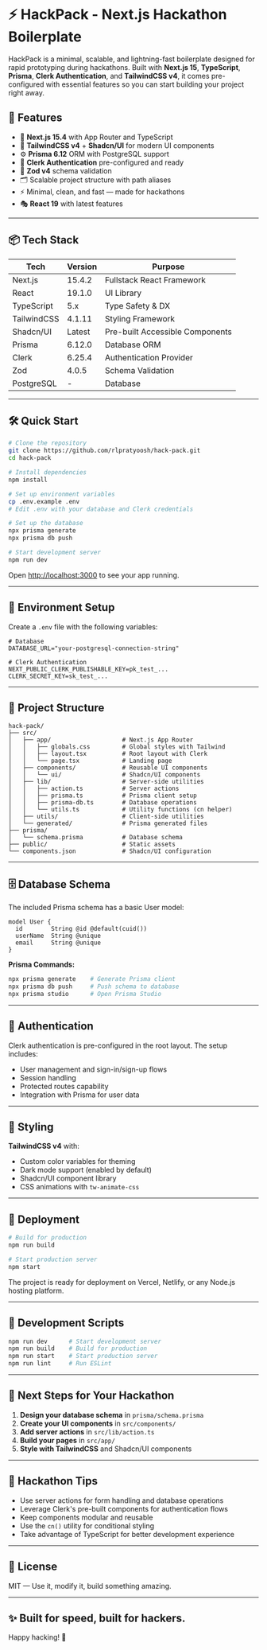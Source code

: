 # ⚡ HackPack - Next.js Hackathon Boilerplate

HackPack is a minimal, scalable, and lightning-fast boilerplate designed for rapid prototyping during hackathons. Built with **Next.js 15**, **TypeScript**, **Prisma**, **Clerk Authentication**, and **TailwindCSS v4**, it comes pre-configured with essential features so you can start building your project right away.

## 🚀 Features

- 🔩 **Next.js 15.4** with App Router and TypeScript
- 🎨 **TailwindCSS v4** + **Shadcn/UI** for modern UI components
- ⚙️ **Prisma 6.12** ORM with PostgreSQL support
- 🔐 **Clerk Authentication** pre-configured and ready
- 🧠 **Zod v4** schema validation
- 🗂️ Scalable project structure with path aliases
- ⚡ Minimal, clean, and fast — made for hackathons
- 🎭 **React 19** with latest features

---

## 📦 Tech Stack

| Tech           | Version | Purpose                         |
|----------------|---------|----------------------------------|
| Next.js        | 15.4.2  | Fullstack React Framework       |
| React          | 19.1.0  | UI Library                      |
| TypeScript     | 5.x     | Type Safety & DX                |
| TailwindCSS    | 4.1.11  | Styling Framework               |
| Shadcn/UI      | Latest  | Pre-built Accessible Components |
| Prisma         | 6.12.0  | Database ORM                    |
| Clerk          | 6.25.4  | Authentication Provider         |
| Zod            | 4.0.5   | Schema Validation               |
| PostgreSQL     | -       | Database                        |

---

## 🛠️ Quick Start

```bash
# Clone the repository
git clone https://github.com/rlpratyoosh/hack-pack.git
cd hack-pack

# Install dependencies
npm install

# Set up environment variables
cp .env.example .env
# Edit .env with your database and Clerk credentials

# Set up the database
npx prisma generate
npx prisma db push

# Start development server
npm run dev
```

Open [http://localhost:3000](http://localhost:3000) to see your app running.

---

## 🔧 Environment Setup

Create a `.env` file with the following variables:

```env
# Database
DATABASE_URL="your-postgresql-connection-string"

# Clerk Authentication
NEXT_PUBLIC_CLERK_PUBLISHABLE_KEY=pk_test_...
CLERK_SECRET_KEY=sk_test_...
```

---

## 📁 Project Structure

```
hack-pack/
├── src/
│   ├── app/                    # Next.js App Router
│   │   ├── globals.css         # Global styles with Tailwind
│   │   ├── layout.tsx          # Root layout with Clerk
│   │   └── page.tsx            # Landing page
│   ├── components/             # Reusable UI components
│   │   └── ui/                 # Shadcn/UI components
│   ├── lib/                    # Server-side utilities
│   │   ├── action.ts           # Server actions
│   │   ├── prisma.ts           # Prisma client setup
│   │   ├── prisma-db.ts        # Database operations
│   │   └── utils.ts            # Utility functions (cn helper)
│   ├── utils/                  # Client-side utilities
│   └── generated/              # Prisma generated files
├── prisma/
│   └── schema.prisma           # Database schema
├── public/                     # Static assets
└── components.json             # Shadcn/UI configuration
```

---

## 🗄️ Database Schema

The included Prisma schema has a basic User model:

```prisma
model User {
  id        String @id @default(cuid())
  userName  String @unique
  email     String @unique
}
```

**Prisma Commands:**
```bash
npx prisma generate    # Generate Prisma client
npx prisma db push     # Push schema to database
npx prisma studio      # Open Prisma Studio
```

---

## 🔐 Authentication

Clerk authentication is pre-configured in the root layout. The setup includes:

- User management and sign-in/sign-up flows
- Session handling
- Protected routes capability
- Integration with Prisma for user data

---

## 🎨 Styling

**TailwindCSS v4** with:
- Custom color variables for theming
- Dark mode support (enabled by default)
- Shadcn/UI component library
- CSS animations with `tw-animate-css`

---

## 🚀 Deployment

```bash
# Build for production
npm run build

# Start production server
npm start
```

The project is ready for deployment on Vercel, Netlify, or any Node.js hosting platform.

---

## 🧩 Development Scripts

```bash
npm run dev      # Start development server
npm run build    # Build for production
npm run start    # Start production server
npm run lint     # Run ESLint
```

---

## 🌱 Next Steps for Your Hackathon

1. **Design your database schema** in `prisma/schema.prisma`
2. **Create your UI components** in `src/components/`
3. **Add server actions** in `src/lib/action.ts`
4. **Build your pages** in `src/app/`
5. **Style with TailwindCSS** and Shadcn/UI components

---

## 🧠 Hackathon Tips

- Use server actions for form handling and database operations
- Leverage Clerk's pre-built components for authentication flows
- Keep components modular and reusable
- Use the `cn()` utility for conditional styling
- Take advantage of TypeScript for better development experience

---

## 📜 License

MIT — Use it, modify it, build something amazing.

---

## ✨ Built for speed, built for hackers.

Happy hacking! 🚀